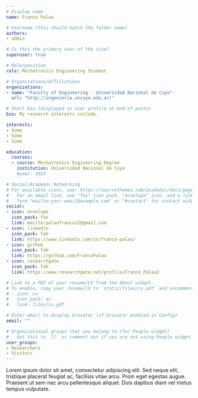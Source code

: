 ```yaml
---
# Display name
name: Franco Palau

# Username (this should match the folder name)
authors:
- admin

# Is this the primary user of the site?
superuser: true

# Role/position
role: Mechatronics Engineering Student

# Organizations/Affiliations
organizations:
- name: "Faculty of Engineering - Universidad Nacional de Cuyo"
  url: "http://ingenieria.uncuyo.edu.ar/"

# Short bio (displayed in user profile at end of posts)
bio: My research interests include.

interests:
- Some 
- Some
- Some

education:
  courses:
  - course: Mechatronics Engineering Degree
    institution: Universidad Nacional de Cuyo
    #year: 2014

# Social/Academic Networking
# For available icons, see: https://sourcethemes.com/academic/docs/page-builder/#icons
#   For an email link, use "fas" icon pack, "envelope" icon, and a link in the
#   form "mailto:your-email@example.com" or "#contact" for contact widget.
social:
- icon: envelope
  icon_pack: fas
  link: mailto:palaufranco12@gmail.com
- icon: linkedin
  icon_pack: fab
  link: https://www.linkedin.com/in/franco-palau/
- icon: github
  icon_pack: fab
  link: https://github.com/FrancoPalau
- icon: researchgate
  icon_pack: fab
  link: https://www.researchgate.net/profile/Franco_Palau2

# Link to a PDF of your resume/CV from the About widget.
# To enable, copy your resume/CV to `static/files/cv.pdf` and uncomment the lines below.
# - icon: cv
#   icon_pack: ai
#   link: files/cv.pdf

# Enter email to display Gravatar (if Gravatar enabled in Config)
email: ""

# Organizational groups that you belong to (for People widget)
#   Set this to `[]` or comment out if you are not using People widget.
user_groups:
- Researchers
- Visitors
---
```




Lorem ipsum dolor sit amet, consectetur adipiscing elit. Sed neque elit, tristique placerat feugiat ac, facilisis vitae arcu. Proin eget egestas augue. Praesent ut sem nec arcu pellentesque aliquet. Duis dapibus diam vel metus tempus vulputate.
